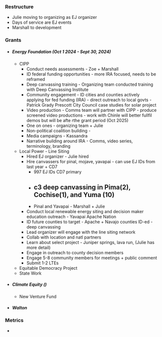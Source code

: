 ### Restructure
- Julie moving to organizing as EJ organizer
- Days of service are EJ events
- Marshall to development

### Grants
- ##### Energy Foundation (Oct 1 2024 - Sept 30, 2024)
	- CIPP
		- Conduct needs assessments - Zoe + Marshall
		- ID federal funding opportunities - more IRA focused, needs to be reframed
		- Deep canvassing training - Organizing team conducted training with Deep Canvassing Institute
		- Community engagement - ID cities and counties actively applying for fed funding (IRA) - direct outreach to local govts - Patrick Grady Prescott City Council case studies for solar project
		- Video production - Comms team will partner with CIPP - produce screened video productions - work with Chinle will better fullfil demos but will be afte rthe grant period (Oct 2025)
		- One on ones - organizing team + Julie
		- Non-political coalition building - 
		- Media campaigns - Kassandra
		- Narrative building around IRA - Comms, video series, terminology, branding
	- Local Power - Line Siting
		- Hired EJ organizer - Julie hired
		- Hire canvassers for pinal, mojave, yavapai - can use EJ IDs from last year + CD7
			- 997 EJ IDs CD7 primary
			- c3 deep canvassing in Pima(2), Cochise(1), and Yuma (10)
				- 
			- Pinal and Yavapai - Marshall + Julie
		- Conduct local renewable energy siting and decision maker education outreach - Yavapai Apache Nation
		- ID future counties to target - Apache + Navajo counties ID-ed - deep canvassing
		- Lead organizer will engage with the line siting network
		- Collab with location and natl partners
		- Learn about select project - Juniper springs, lava run, (Julie has more detail)
		- Engage in outreach to county decision members
		- Engage 5-8 community members for meetings + public comment
		- Submit 1-2 LTEs
	- Equitable Democracy Project
	- State Work
- ##### Climate Equity ()
	- New Venture Fund
- ##### Walton

### Metrics
- 

